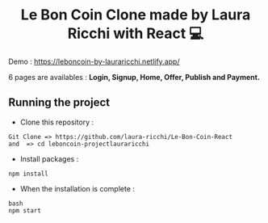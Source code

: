 <h1 align="center">
	Le Bon Coin Clone made by Laura Ricchi with React 💻
    </h1>

Demo : https://leboncoin-by-lauraricchi.netlify.app/

6 pages are availables :
**Login, Signup, Home, Offer, Publish and Payment.**

## Running the project

- Clone this repository :

```
Git Clone => https://github.com/laura-ricchi/Le-Bon-Coin-React
and  => cd leboncoin-projectlauraricchi
```

- Install packages :

```
npm install
```

- When the installation is complete :

```
bash
npm start
```
